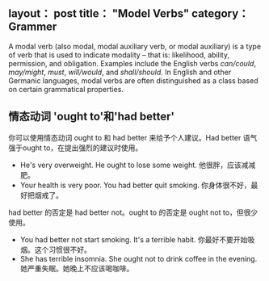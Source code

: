 layout： post
title： "Model Verbs"
category： Grammer
---

A modal verb (also modal, modal auxiliary verb, or modal auxiliary) is a type of verb that is used to indicate modality – that is: likelihood, ability, permission, and obligation. Examples include the English verbs _can/could_, _may/might_, _must_, _will/would_, and _shall/should_. In English and other Germanic languages, modal verbs are often distinguished as a class based on certain grammatical properties.

## 情态动词 'ought to'和'had better'

你可以使用情态动词 ought to 和 had better 来给予个人建议。Had better 语气强于ought to，在提出强烈的建议时使用。


- He's very overweight. He ought to lose some weight.	他很胖，应该减减肥。
- Your health is very poor. You had better quit smoking.	你身体很不好，最好把烟戒了。

had better 的否定是 had better not。ought to 的否定是 ought not to，但很少使用。

- You had better not start smoking. It's a terrible habit.	你最好不要开始吸烟。这个习惯很不好。
- She has terrible insomnia. She ought not to drink coffee in the evening.	她严重失眠。她晚上不应该喝咖啡。
